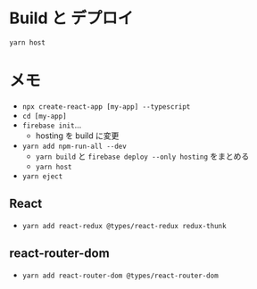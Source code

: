 # Build と デプロイ

  ``yarn host``

# メモ
- ``npx create-react-app [my-app] --typescript``
- ``cd [my-app]``
- ``firebase init``...
    - hosting を build に変更
- ``yarn add npm-run-all --dev``
    - ``yarn build`` と ``firebase deploy --only hosting`` をまとめる
    - ``yarn host``
- ``yarn eject``

## React
- ``yarn add react-redux @types/react-redux redux-thunk``

## react-router-dom
- ``yarn add react-router-dom @types/react-router-dom``
